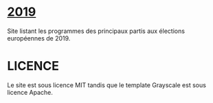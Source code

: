 # [2019](https://2019.mrtino.eu)
Site listant les programmes des principaux partis aux élections européennes de 2019.

# LICENCE
Le site est sous licence MIT tandis que le template Grayscale est sous licence Apache.
